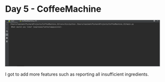 # Day 5 - CoffeeMachine

![CoffeeMachine](day_15_gif.gif)

I got to add more features such as reporting all insufficient ingredients.
